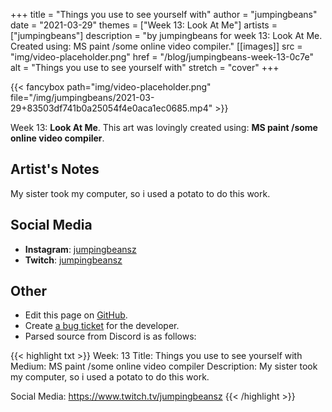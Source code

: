 +++
title =       "Things you use to see yourself with"
author =      "jumpingbeans"
date =        "2021-03-29"
themes =      ["Week 13: Look At Me"]
artists =     ["jumpingbeans"]
description = "by jumpingbeans for week 13: Look At Me. Created using: MS paint /some online video compiler."
[[images]]
              src = "img/video-placeholder.png"
              href = "/blog/jumpingbeans-week-13-0c7e"
              alt = "Things you use to see yourself with"
              stretch = "cover"
+++


{{< fancybox path="img/video-placeholder.png" file="/img/jumpingbeans/2021-03-29+83503df741b0a25054f4e0aca1ec0685.mp4" >}}


Week 13: **Look At Me**. This art was lovingly created using: **MS paint /some online video compiler**.

## Artist's Notes

My sister took my computer, so i used a potato to do this work.

## Social Media

- **Instagram**: <a href='https://instagram.com/jumpingbeansz' target='_blank'>jumpingbeansz</a>
- **Twitch**: <a href='https://twitch.tv/jumpingbeansz' target='_blank'>jumpingbeansz</a>


## Other

- Edit this page on [GitHub](https://github.com/teaminkling/web-refresh/edit/main/blog/content/blog/jumpingbeans-week-13-0c7e.md).
- Create [a bug ticket](https://github.com/teaminkling/web-refresh/issues/new?assignees=&labels=bug&template=problem-report.md&title=) for the developer.
- Parsed source from Discord is as follows:

{{< highlight txt >}}
Week: 13
Title:  Things you use to see yourself with
Medium: MS paint /some online video compiler
Description: My sister took my computer, so i used a potato to do this work. 

Social Media: https://www.twitch.tv/jumpingbeansz
{{< /highlight >}}